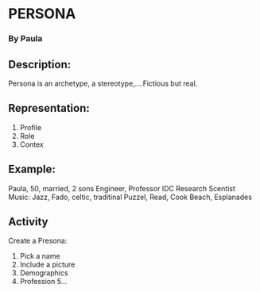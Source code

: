 # PERSONA
### By Paula

## Description:
Persona is an archetype, a stereotype,....Fictious but real.

## Representation:

1. Profile
2. Role
3. Contex

## Example:
Paula, 50, married, 2 sons
Engineer, Professor
IDC Research Scentist 
Music: Jazz, Fado, celtic, traditinal
Puzzel, Read, Cook
Beach, Esplanades

## Activity
Create a Presona:
1. Pick a name
2. Include a picture 
3. Demographics
4. Profession
5...



